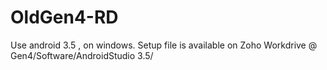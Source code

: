 # OldGen4-RD

Use android 3.5 , on windows. Setup file is available on Zoho Workdrive @ Gen4/Software/AndroidStudio 3.5/
